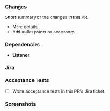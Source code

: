 <!-- Example title: OPAL-123: Change the layout of test values in the lab results -->

### Changes

Short summary of the changes in this PR.

* More details.
* Add bullet points as necessary.

### Dependencies
<!-- Link to dependant pull requests. Specify whether the PRs are just related, or require each other to run. Write N/A if there are none. -->
- **Listener**: 

### Jira
<!-- Paste a link to this PR's related Jira issue. -->


### Acceptance Tests
<!-- Put an x in the checkbox when done. -->
- [ ] Wrote acceptance tests in this PR's Jira ticket.

### Screenshots
<!-- Include if relevant. If not, remove this header. -->
